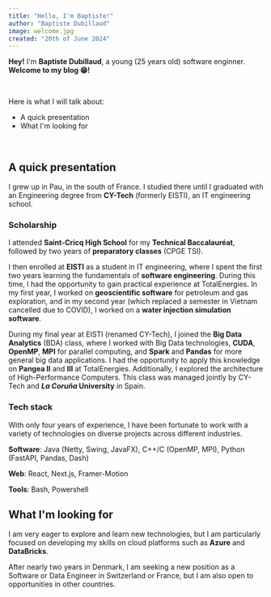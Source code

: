 ```yaml
---
title: "Hello, I'm Baptiste!"
author: "Baptiste Dubillaud"
image: welcome.jpg
created: "20th of June 2024"
---
```


**Hey!** I'm **Baptiste Dubillaud**, a young (25 years old) software enginner. **Welcome to my blog 😁!**

&nbsp;

Here is what I will talk about:

- A quick presentation
- What I'm looking for

&nbsp;

## A quick presentation

I grew up in Pau, in the south of France. I studied there until I graduated with an Engineering degree from **CY-Tech** (formerly EISTI), an IT engineering school.

### Scholarship

I attended **Saint-Cricq High School** for my **Technical Baccalauréat**, followed by two years of **preparatory classes** (CPGE TSI).

I then enrolled at **EISTI** as a student in IT engineering, where I spent the first two years learning the fundamentals of **software engineering**. During this time, I had the opportunity to gain practical experience at TotalEnergies. In my first year, I worked on **geoscientific software** for petroleum and gas exploration, and in my second year (which replaced a semester in Vietnam cancelled due to COVID), I worked on a **water injection simulation software**.

During my final year at EISTI (renamed CY-Tech), I joined the **Big Data Analytics** (BDA) class, where I worked with Big Data technologies, **CUDA**, **OpenMP**, **MPI** for parallel computing, and **Spark** and **Pandas** for more general big data applications. I had the opportunity to apply this knowledge on **Pangea II** and **III** at TotalEnergies. Additionally, I explored the architecture of High-Performance Computers. This class was managed jointly by CY-Tech and ***La Coruña* University** in Spain.

### Tech stack

With only four years of experience, I have been fortunate to work with a variety of technologies on diverse projects across different industries.

**Software**: Java (Netty, Swing, JavaFX), C++/C (OpenMP, MPI), Python (FastAPI, Pandas, Dash)

**Web**: React, Next.js, Framer-Motion

**Tools**: Bash, Powershell

## What I'm looking for

I am very eager to explore and learn new technologies, but I am particularly focused on developing my skills on cloud platforms such as **Azure** and **DataBricks**.

After nearly two years in Denmark, I am seeking a new position as a Software or Data Engineer in Switzerland or France, but I am also open to opportunities in other countries.
